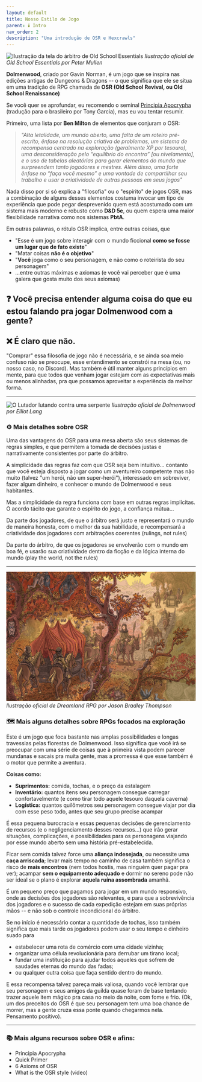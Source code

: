 ```yaml
---
layout: default
title: Nosso Estilo de Jogo
parent: 🕯️ Intro
nav_order: 2
description: "Uma introdução de OSR e Hexcrawls"
---
```


![Ilustração da tela do árbitro de Old School Essentials](https://necroticgnome.com/cdn/shop/products/ClassicFantasyReferee_sScreen-DeluxeEditionThreePanel-Outside.png?v=1588090769&width=1946)
*Ilustração oficial de Old School Essentials por Peter Mullen*

**Dolmenwood**, criado por Gavin Norman, é um jogo que se inspira nas edições antigas de Dungeons & Dragons -- o que significa que ele se situa em uma tradição de RPG chamada de **OSR (Old School Revival, ou Old School Renaissance)**

Se você quer se aprofundar, eu recomendo o seminal [Principia Apocrypha](https://amarcelo.itch.io/principia-apochrypha-em-portugus) (tradução para o brasileiro por Tony Garcia), mas eu vou tentar resumir.

Primeiro, uma lista por **Ben Milton** de elementos que conjuram o OSR: 

> _"Alta letalidade, um mundo aberto, uma falta de um roteiro pré-escrito, ênfase na resolução criativa de problemas, um sistema de recompensa centrado na exploração (geralmente XP por tesouro), uma desconsideração pelo “equilíbrio do encontro” [ou nivelamento], e o uso de tabelas aleatórias para gerar elementos do mundo que surpreendem tanto jogadores e mestres. Além disso, uma forte ênfase no “faça você mesmo” e uma vontade de compartilhar seu trabalho e usar a criatividade de outras pessoas em seus jogos"_

Nada disso por si só explica a "filosofia" ou o "espírito" de jogos OSR, mas a combinação de alguns desses elementos costuma invocar um tipo de experiência que pode pegar desprevenido quem está acostumado com um sistema mais moderno e robusto como **D&D 5e**, ou quem espera uma maior flexibilidade narrativa como nos sistemas **PbtA**.

Em outras palavras, o rótulo OSR implica, entre outras coisas, que 

+ "Esse é um jogo sobre interagir com o mundo ficcional **como se fosse um lugar que de fato existe**"
+ "Matar coisas **não é o objetivo**"
+ "**Você** joga como o seu personagem, e não como o roteirista do seu personagem"
+ ...entre outras máximas e axiomas (e você vai perceber que é uma galera que gosta muito dos seus axiomas)

## ❓ Você precisa entender alguma coisa do que eu estou falando pra jogar Dolmenwood com a gente?

## ❌ É claro que não.  

"Comprar" essa filosofia de jogo não é necessária, e se ainda soa meio confuso não se preocupe, esse entendimento se constrói na mesa (ou, no nosso caso, no Discord). Mas também é útil manter alguns princípios em mente, para que todos que venham jogar estejam com as expectativas mais ou menos alinhadas, pra que possamos aproveitar a experiência da melhor forma.

---

![O Lutador lutando contra uma serpente](https://images.squarespace-cdn.com/content/55e4bbe1e4b0b7c5853c06e7/e6f705f2-b8e2-4be6-8a63-d2ad1fee6acc/Dolmenwood-Fighter_Original.jpg?format=1500w&content-type=image%2Fjpeg)
*Ilustração oficial de Dolmenwood por Elliot Lang*

### ⚙️ Mais detalhes sobre OSR

Uma das vantagens do OSR para uma mesa aberta são seus sistemas de regras simples, e que permitem a tomada de decisões justas e narrativamente consistentes por parte do árbitro. 

A simplicidade das regras faz com que OSR seja bem intuitivo... contanto que você esteja disposto a jogar como um aventureiro competente mas não muito (talvez "um herói, não um super-herói"), interessado em sobreviver, fazer algum dinheiro, e conhecer o mundo de Dolmenwood e seus habitantes. 

Mas a simplicidade da regra funciona com base em outras regras implícitas. O acordo tácito que garante o espírito do jogo, a confiança mútua...

Da parte dos jogadores, de que o árbitro será justo e representará o mundo de maneira honesta, com o melhor da sua habilidade, e recompensará a criatividade dos jogadores com arbitrações coerentes (rulings, not rules)

Da parte do árbitro, de que os jogadores se envolverão com o mundo em boa fé, e usarão sua criatividade dentro da ficção e da lógica interna do mundo (play the world, not the rules)

---

![Caravana por Jason Bradley Thompson](assets/images/jason-bradley-thompson.jpg)
*Ilustração oficial de Dreamland RPG por Jason Bradley Thompson*

### 🗺️ Mais alguns detalhes sobre RPGs focados na exploração

Este é um jogo que foca bastante nas amplas possibilidades e longas travessias pelas florestas de Dolmenwood. Isso significa que você irá se preocupar com uma série de coisas que 
à primeira vista podem parecer mundanas e sacais pra muita gente, mas a promessa é que esse também é o motor que permite a aventura. 

**Coisas como:**

+ **Suprimentos:** comida, tochas, e o preço da estalagem
+ **Inventário:** quantos itens seu personagem consegue carregar confortavelmente (e como tirar todo aquele tesouro daquela caverna)
+ **Logística:** quantos quilômetros seu personagem consegue viajar por dia com esse peso todo, antes que seu grupo precise acampar

É essa pequena burocracia e essas pequenas decisões de gerenciamento de recursos (e o negligenciamento desses recursos...) que irão gerar situações, complicações, e possibilidades para os personagens viajando por esse mundo aberto sem uma história pré-estabelecida.

Ficar sem comida talvez force uma **aliança indesejada**, ou necessite uma **caça arriscada**; levar mais tempo no caminho de casa também significa o risco de **mais encontros** (nem todos hostis, mas ninguém quer pagar pra ver); acampar **sem o equipamento adequado** e dormir no sereno pode não ser ideal se o plano é explorar **aquela ruína assombrada** amanhã.

É um pequeno preço que pagamos para jogar em um mundo responsivo, onde as decisões dos jogadores são relevantes, e para que a sobrevivência dos jogadores e o sucesso de cada expedição estejam em suas próprias mãos -- e não sob o controle incondicional do árbitro.

Se no início é necessário contar a quantidade de tochas, isso também significa que mais tarde os jogadores podem usar o seu tempo e dinheiro suado para 

+ estabelecer uma rota de comércio com uma cidade vizinha;
+ organizar uma célula revolucionária para derrubar um tirano local;
+ fundar uma instituição para ajudar todos aqueles que sofrem de saudades eternas do mundo das fadas;
+ ou qualquer outra coisa que faça sentido dentro do mundo. 

E essa recompensa talvez pareça mais valiosa, quando você lembrar que seu personagem e seus amigos da guilda quase foram de base tentando trazer aquele item mágico pra casa no meio da noite, com fome e frio. (Ok, um dos preceitos do OSR é que seu personagem tem uma boa chance de morrer, mas a gente cruza essa ponte quando chegarmos nela. Pensamento positivo).

---

### 📚 Mais alguns recursos sobre OSR e afins:

+ Principia Apocrypha
+ Quick Primer
+ 6 Axioms of OSR
+ What is the OSR style (video)
